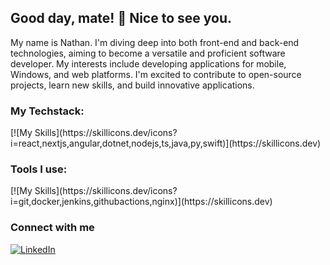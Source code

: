 ## Good day, mate! 👋 Nice to see you.

<!--
**nateng98/nateng98** is a ✨ _special_ ✨ repository because its `README.md` (this file) appears on your GitHub profile.

Here are some ideas to get you started:

- 🔭 I’m currently working on ...
- 🌱 I’m currently learning ...
- 👯 I’m looking to collaborate on ...
- 🤔 I’m looking for help with ...
- 💬 Ask me about ...
- 📫 How to reach me: ...
- 😄 Pronouns: ...
- ⚡ Fun fact: ...
-->

My name is Nathan. 
I'm diving deep into both front-end and back-end technologies, aiming to become a versatile and proficient software developer. My interests include developing applications for mobile, Windows, and web platforms. I'm excited to contribute to open-source projects, learn new skills, and build innovative applications.

### My Techstack:
<div>
<!--   <img alt="React" width="50px" height="50px" src="https://user-images.githubusercontent.com/25181517/183897015-94a058a6-b86e-4e42-a37f-bf92061753e5.png" />
  <img alt="Angular" width="50px" height="50px" src="https://user-images.githubusercontent.com/25181517/183890595-779a7e64-3f43-4634-bad2-eceef4e80268.png" />
  <img alt="Node.js" width="50px" height="50px" src="https://user-images.githubusercontent.com/25181517/183568594-85e280a7-0d7e-4d1a-9028-c8c2209e073c.png" />
  <img alt=".NET" width="50px" height="50px" src="https://user-images.githubusercontent.com/25181517/121405754-b4f48f80-c95d-11eb-8893-fc325bde617f.png" />
  <img alt="Python" width="50px" height="50px" src="https://user-images.githubusercontent.com/25181517/183423507-c056a6f9-1ba8-4312-a350-19bcbc5a8697.png" />
  <img alt="JavScript" width="50px" height="50px" src="https://user-images.githubusercontent.com/25181517/117447155-6a868a00-af3d-11eb-9cfe-245df15c9f3f.png" />
  <img alt="TypeScript" width="50px" height="50px" src="https://user-images.githubusercontent.com/25181517/183890598-19a0ac2d-e88a-4005-a8df-1ee36782fde1.png" />
  <img alt="Java" width="50px" height="50px" src="https://user-images.githubusercontent.com/25181517/117201156-9a724800-adec-11eb-9a9d-3cd0f67da4bc.png" />
  <img alt="MSSQL" width="50px" height="50px" src="https://github.com/marwin1991/profile-technology-icons/assets/19180175/3b371807-db7c-45b4-8720-c0cfc901680a" />
  <img alt="mongoDB" width="50px" height="50px" src="https://user-images.githubusercontent.com/25181517/182884177-d48a8579-2cd0-447a-b9a6-ffc7cb02560e.png" /> -->
</div>
[![My Skills](https://skillicons.dev/icons?i=react,nextjs,angular,dotnet,nodejs,ts,java,py,swift)](https://skillicons.dev)

### Tools I use:

<div>
<!--   <img alt="Git" width="50px" height="50px" src="https://user-images.githubusercontent.com/25181517/192108372-f71d70ac-7ae6-4c0d-8395-51d8870c2ef0.png" />
  <img alt="Docker" width="50px" height="50px" src="https://user-images.githubusercontent.com/25181517/117207330-263ba280-adf4-11eb-9b97-0ac5b40bc3be.png" />
  <img alt="Nginx" width="50px" height="50px" src="https://user-images.githubusercontent.com/25181517/183345125-9a7cd2e6-6ad6-436f-8490-44c903bef84c.png" />
  <img alt="Azure" width="50px" height="50px" src="https://user-images.githubusercontent.com/25181517/183911544-95ad6ba7-09bf-4040-ac44-0adafedb9616.png" /> -->
</div>
[![My Skills](https://skillicons.dev/icons?i=git,docker,jenkins,githubactions,nginx)](https://skillicons.dev)

### Connect with me

<a href="https://www.linkedin.com/in/nathaniel-nguyen-2176301ab/"><img alt="LinkedIn" src="https://img.shields.io/badge/LinkedIn-0077B5?style=for-the-badge&logo=linkedin&logoColor=white"></a>


